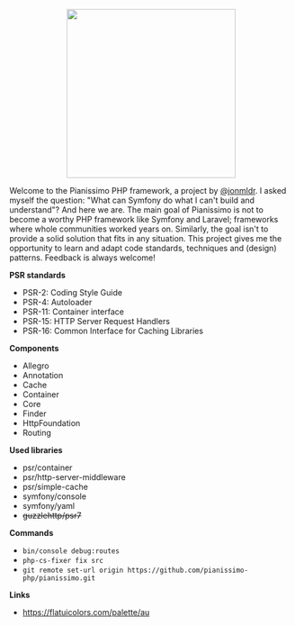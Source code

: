 <p align="center">
    <a href="https://jonmulder.nl" target="_blank">
        <img src="https://jonmulder.nl/pianissimo-logo1.1.svg" width="300px">
    </a>
</p>

Welcome to the Pianissimo PHP framework, a project by [@jonmldr](https://github.com/jonmldr).
I asked myself the question: "What can Symfony do what I can't build and understand"?
And here we are. The main goal of Pianissimo is not to become a worthy PHP framework like Symfony and Laravel; frameworks where whole communities worked years on.
Similarly, the goal isn't to provide a solid solution that fits in any situation.
This project gives me the opportunity to learn and adapt code standards, techniques and (design) patterns.
Feedback is always welcome!

**PSR standards**
- PSR-2: Coding Style Guide
- PSR-4: Autoloader
- PSR-11: Container interface
- PSR-15: HTTP Server Request Handlers
- PSR-16: Common Interface for Caching Libraries

**Components**
- Allegro
- Annotation
- Cache
- Container
- Core
- Finder
- HttpFoundation
- Routing

**Used libraries**
- psr/container
- psr/http-server-middleware
- psr/simple-cache
- symfony/console
- symfony/yaml
- ~~guzzlehttp/psr7~~

**Commands**
- `bin/console debug:routes`
- `php-cs-fixer fix src`
- `git remote set-url origin https://github.com/pianissimo-php/pianissimo.git`

**Links**
- https://flatuicolors.com/palette/au
